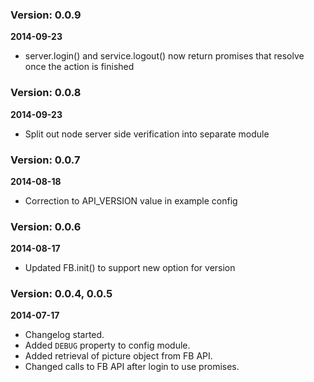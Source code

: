 ### Version: 0.0.9

**2014-09-23**

- server.login() and service.logout() now return promises that resolve once the action is finished


### Version: 0.0.8

**2014-09-23**

- Split out node server side verification into separate module


### Version: 0.0.7

**2014-08-18**

- Correction to API_VERSION value in example config

### Version: 0.0.6

**2014-08-17**

- Updated FB.init() to support new option for version

### Version: 0.0.4, 0.0.5

**2014-07-17**

- Changelog started.
- Added `DEBUG` property to config module.
- Added retrieval of picture object from FB API.
- Changed calls to FB API after login to use promises.

